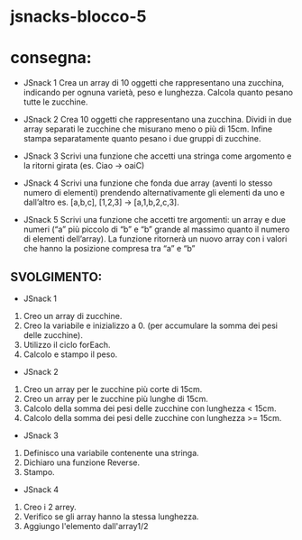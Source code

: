  jsnacks-blocco-5
===
# consegna:

- JSnack 1
Crea un array di 10 oggetti che rappresentano una zucchina, indicando per ognuna varietà, peso e lunghezza.
Calcola quanto pesano tutte le zucchine.

-  JSnack 2
Crea 10 oggetti che rappresentano una zucchina.
Dividi in due array separati le zucchine che misurano meno o più di 15cm.
Infine stampa separatamente quanto pesano i due gruppi di zucchine.

- JSnack 3
Scrivi una funzione che accetti una stringa come argomento e la ritorni girata (es. Ciao -> oaiC)

- JSnack 4
Scrivi una funzione che fonda due array (aventi lo stesso numero di elementi) prendendo alternativamente gli elementi da uno e dall’altro
es. [a,b,c], [1,2,3] → [a,1,b,2,c,3].

-  JSnack 5
Scrivi una funzione che accetti tre argomenti:
un array e due numeri (“a” più piccolo di “b” e “b” grande al massimo quanto il numero di elementi dell’array).
La funzione ritornerà un nuovo array con i valori che hanno la posizione compresa tra “a” e “b”

## SVOLGIMENTO:

- JSnack 1
1. Creo un array di zucchine.
2. Creo la variabile e inizializzo a 0.  (per accumulare la somma dei pesi delle zucchine).
3. Utilizzo il ciclo forEach.
4. Calcolo e stampo il peso.

- JSnack 2
1. Creo un array per le zucchine più corte di 15cm.
2. Creo un array per le zucchine più lunghe di 15cm.
3. Calcolo della somma dei pesi delle zucchine con lunghezza < 15cm.
4. Calcolo della somma dei pesi delle zucchine con lunghezza >= 15cm.

- JSnack 3
1. Definisco una variabile contenente una stringa.
2. Dichiaro una funzione Reverse.
3. Stampo.

- JSnack 4
1. Creo i 2 arrey.
2. Verifico se gli array hanno la stessa lunghezza.
3. Aggiungo l'elemento dall'array1/2